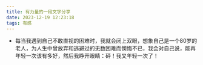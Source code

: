 ```yaml
---
title: 有力量的一段文字分享
date: 2023-12-19 12:23:18
tags: 有感
---
```


- 每当我遇到自己不敢直视的困难时，我就会闭上双眼，想象自己是一个80岁的老人，为人生中曾放弃和逃避过的无数困难而懊悔不已，我会对自己说，能再年轻一次该有多好，然后我睁开眼睛：砰！我又年轻一次了！